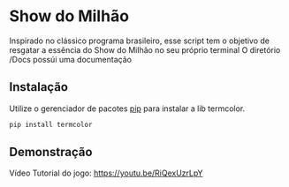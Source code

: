 # Show do Milhão

Inspirado no clássico programa brasileiro, esse script tem o objetivo de resgatar a essência do Show do Milhão no seu próprio terminal
O diretório /Docs possúi uma documentação

## Instalação

Utilize o gerenciador de pacotes [pip](https://pip.pypa.io/en/stable/) para instalar a lib termcolor.

```bash
pip install termcolor
```

## Demonstração
Vídeo Tutorial do jogo:
https://youtu.be/RiQexUzrLpY
